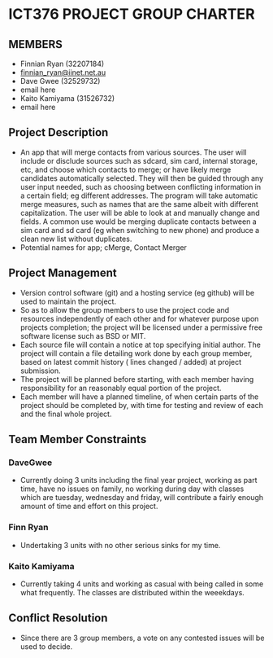# ICT376 PROJECT GROUP CHARTER

## MEMBERS
* Finnian Ryan (32207184)
 * finnian_ryan@iinet.net.au
* Dave Gwee (32529732)
 * email here
* Kaito Kamiyama (31526732)
 * email here

## Project Description
* An app that will merge contacts from various sources. The user will include or disclude sources 
such as sdcard, sim card, internal storage, etc, and choose which contacts to merge; or have 
likely merge candidates automatically selected. They will then be guided through any user input 
needed, such as choosing between conflicting information in a certain field; eg different 
addresses. The program will take automatic merge measures, such as names that are the same albeit 
with different capitalization. The user will be able to look at and manually change and fields. A 
common use would be merging duplicate contacts between a sim card and sd card (eg when switching 
to new phone) and produce a clean new list without duplicates.
* Potential names for app; cMerge, Contact Merger 

## Project Management
* Version control software (git) and a hosting service (eg github) will be used to maintain the 
project.
* So as to allow the group members to use the project code and resources independently 
of each other and for whatever purpose upon projects completion; the project will be licensed 
under a permissive free software license such as BSD or MIT.
* Each source file will contain a 
notice at top specifying initial author. The project will contain a file detailing work done by 
each group member, based on latest commit history ( lines changed / added) at project submission. 
* The project will be planned before starting, with each member having responsibility for an 
reasonably equal portion of the project.
* Each member will have a planned timeline, of when 
certain parts of the project should be completed by, with time for testing and review of each and 
the final whole project.

## Team Member Constraints
### DaveGwee
* Currently doing 3 units including the final year project, working as part time, have no issues on family,
no working during day with classes which are tuesday, wednesday and friday, will contribute a fairly enough amount of time and effort on this project.

### Finn Ryan
* Undertaking 3 units with no other serious sinks for my time.

### Kaito Kamiyama
* Currently taking 4 units and working as casual with being called in some what frequently. The classes are distributed within the weeekdays.

## Conflict Resolution
* Since there are 3 group members, a vote on any contested issues will be used to decide.
